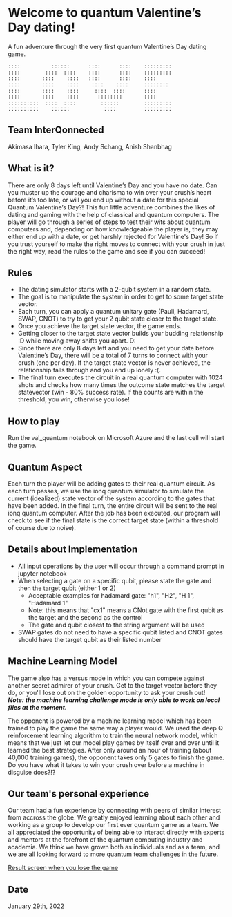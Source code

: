# Welcome to quantum Valentine’s Day dating!

A fun adventure through the very first quantum Valentine’s Day dating game.

    ::::          ::::::      ::::      ::::    :::::::::
    ::::        ::::  ::::    ::::      ::::    :::::::::
    ::::       ::::    ::::   ::::      ::::    ::::
    ::::       ::::    ::::    ::::    ::::     ::::::::
    ::::       ::::    ::::     ::::  ::::      ::::
    ::::       ::::    ::::      ::::::::       ::::
    ::::::::::  ::::  ::::        ::::::        :::::::::
    ::::::::::    ::::::           ::::         :::::::::

## Team InterQonnected

Akimasa Ihara, Tyler King, Andy Schang, Anish Shanbhag

## What is it?

There are only 8 days left until Valentine’s Day and you have no date. Can you muster up the courage and charisma to win over your crush’s heart before it’s too late, or will you end up without a date for this special Quantum Valentine’s Day?! This fun little adventure combines the likes of dating and gaming with the help of classical and quantum computers. The player will go through a series of steps to test their wits about quantum computers and, depending on how knowledgeable the player is, they may either end up with a date, or get harshly rejected for Valentine's Day! So if you trust yourself to make the right moves to connect with your crush in just the right way, read the rules to the game and see if you can succeed!

## Rules

- The dating simulator starts with a 2-qubit system in a random state.
- The goal is to manipulate the system in order to get to some target state vector.
- Each turn, you can apply a quantum unitary gate (Pauli, Hadamard, SWAP, CNOT) to try to get your 2 qubit state closer to the target state.
- Once you achieve the target state vector, the game ends.
- Getting closer to the target state vector builds your budding relationship :D while moving away shifts you apart. D:
- Since there are only 8 days left and you need to get your date before Valentine’s Day, there will be a total of 7 turns to connect with your crush (one per day). If the target state vector is never achieved, the relationship falls through and you end up lonely :(.
- The final turn executes the circuit in a real quantum computer with 1024 shots and checks how many times the outcome state matches the target statevector (win - 80% success rate). If the counts are within the threshold, you win, otherwise you lose! 

## How to play
Run the val_quantum notebook on Microsoft Azure and the last cell will start the game. 

## Quantum Aspect

Each turn the player will be adding gates to their real quantum circuit. As each turn passes, we use the ionq quantum simulator to simulate the current (idealized) state vector of the system according to the gates that have been added. In the final turn, the entire circuit will be sent to the real ionq quantum computer. After the job has been executed, our program will check to see if the final state is the correct target state (within a threshold of course due to noise).

## Details about Implementation

- All input operations by the user will occur through a command prompt in jupyter notebook
- When selecting a gate on a specific qubit, please state the gate and then the target qubit (either 1 or 2)
  - Acceptable examples for hadamard gate: "h1", "H2", "H 1", "Hadamard 1"
  - Note: this means that "cx1" means a CNot gate with the first qubit as the target and the second as the control
  - The gate and qubit closest to the string argument will be used
- SWAP gates do not need to have a specific qubit listed and CNOT gates should have the target qubit as their listed number

## Machine Learning Model

The game also has a versus mode in which you can compete against another secret admirer of your crush. Get to the target vector before they do, or you'll lose out on the golden opportunity to ask your crush out!  
***Note: the machine learning challenge mode is only able to work on local files at the moment.***

The opponent is powered by a machine learning model which has been trained to play the game the same way a player would. We used the deep Q reinforcement learning algorithm to train the neural network model, which means that we just let our model play games by itself over and over until it learned the best strategies. After only around an hour of training (about 40,000 training games), the opponent takes only 5 gates to finish the game. Do you have what it takes to win your crush over before a machine in disguise does?!?

## Our team's personal experience
Our team had a fun experience by connecting with peers of similar interest from accross the globe. We greatly enjoyed learning about each other and working as a group to develop our first ever quantum game as a team. We all appreciated the opportunity of being able to interact directly with experts and mentors at the forefront of the quantum computing industry and academia. We think we have grown both as individuals and as a team, and we are all looking forward to more quantum team challenges in the future. 

[Result screen when you lose the game](https://github.com/anish-shanbhag/2022_microsoft_ionq_challenge/blob/main/Screen%20Shot%202022-01-30%20at%204.42.10%20PM.png)

## Date

January 29th, 2022
